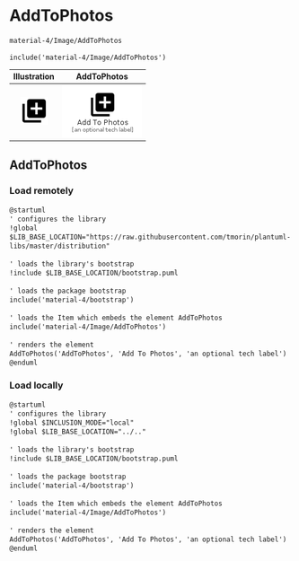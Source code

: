 # AddToPhotos


```text
material-4/Image/AddToPhotos
```

```text
include('material-4/Image/AddToPhotos')
```



| Illustration | AddToPhotos |
| :---: | :---: |
| ![illustration for Illustration](../../material-4/Image/AddToPhotos.png) | ![illustration for AddToPhotos](../../material-4/Image/AddToPhotos.Local.png) |




## AddToPhotos

### Load remotely
```plantuml
@startuml
' configures the library
!global $LIB_BASE_LOCATION="https://raw.githubusercontent.com/tmorin/plantuml-libs/master/distribution"

' loads the library's bootstrap
!include $LIB_BASE_LOCATION/bootstrap.puml

' loads the package bootstrap
include('material-4/bootstrap')

' loads the Item which embeds the element AddToPhotos
include('material-4/Image/AddToPhotos')

' renders the element
AddToPhotos('AddToPhotos', 'Add To Photos', 'an optional tech label')
@enduml
```

### Load locally
```plantuml
@startuml
' configures the library
!global $INCLUSION_MODE="local"
!global $LIB_BASE_LOCATION="../.."

' loads the library's bootstrap
!include $LIB_BASE_LOCATION/bootstrap.puml

' loads the package bootstrap
include('material-4/bootstrap')

' loads the Item which embeds the element AddToPhotos
include('material-4/Image/AddToPhotos')

' renders the element
AddToPhotos('AddToPhotos', 'Add To Photos', 'an optional tech label')
@enduml
```

